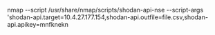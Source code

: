 nmap --script /usr/share/nmap/scripts/shodan-api-nse --script-args 'shodan-api.target=10.4.27.177.154,shodan-api.outfile=file.csv,shodan-api.apikey=mnfknekn

